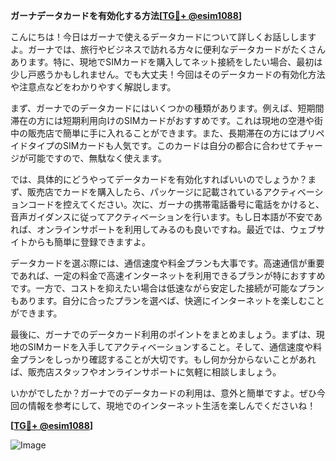 **ガーナデータカードを有効化する方法[[TG💪+ @esim1088](https://t.me/s/esim1088)]**

こんにちは！今日はガーナで使えるデータカードについて詳しくお話ししますよ。ガーナでは、旅行やビジネスで訪れる方々に便利なデータカードがたくさんあります。特に、現地でSIMカードを購入してネット接続をしたい場合、最初は少し戸惑うかもしれません。でも大丈夫！今回はそのデータカードの有効化方法や注意点などをわかりやすく解説します。

まず、ガーナでのデータカードにはいくつかの種類があります。例えば、短期間滞在の方には短期利用向けのSIMカードがおすすめです。これは現地の空港や街中の販売店で簡単に手に入れることができます。また、長期滞在の方にはプリペイドタイプのSIMカードも人気です。このカードは自分の都合に合わせてチャージが可能ですので、無駄なく使えます。

では、具体的にどうやってデータカードを有効化すればいいのでしょうか？まず、販売店でカードを購入したら、パッケージに記載されているアクティベーションコードを控えてください。次に、ガーナの携帯電話番号に電話をかけると、音声ガイダンスに従ってアクティベーションを行います。もし日本語が不安であれば、オンラインサポートを利用してみるのも良いですね。最近では、ウェブサイトからも簡単に登録できますよ。

データカードを選ぶ際には、通信速度や料金プランも大事です。高速通信が重要であれば、一定の料金で高速インターネットを利用できるプランが特におすすめです。一方で、コストを抑えたい場合は低速ながら安定した接続が可能なプランもあります。自分に合ったプランを選べば、快適にインターネットを楽しむことができます。

最後に、ガーナでのデータカード利用のポイントをまとめましょう。まずは、現地のSIMカードを入手してアクティベーションすること。そして、通信速度や料金プランをしっかり確認することが大切です。もし何か分からないことがあれば、販売店スタッフやオンラインサポートに気軽に相談しましょう。

いかがでしたか？ガーナでのデータカードの利用は、意外と簡単ですよ。ぜひ今回の情報を参考にして、現地でのインターネット生活を楽しんでくださいね！

**[[TG💪+ @esim1088](https://t.me/s/esim1088)]**

![Image](https://i.postimg.cc/Y0z9fWf4/image.png)